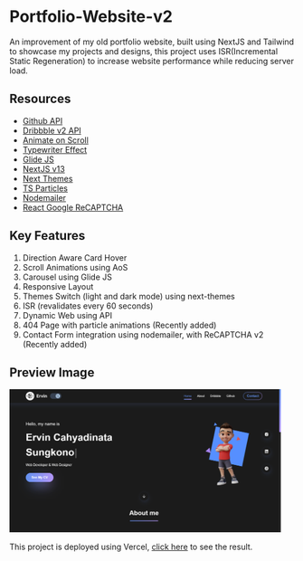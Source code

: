 # Portfolio-Website-v2
An improvement of my old portfolio website, built using NextJS and Tailwind to showcase my projects and designs, this project uses ISR(Incremental Static Regeneration) to increase website performance while reducing server load. 

## Resources
- [Github API](https://api.github.com)
- [Dribbble v2 API](https://developer.dribbble.com/v2/)
- [Animate on Scroll](https://www.npmjs.com/package/aos)
- [Typewriter Effect](https://www.npmjs.com/package/typewriter-effect)
- [Glide JS](https://glidejs.com/)
- [NextJS v13](https://nextjs.org/)
- [Next Themes](https://www.npmjs.com/package/next-themes)
- [TS Particles](https://www.npmjs.com/package/tsparticles)
- [Nodemailer](https://www.npmjs.com/package/nodemailer)
- [React Google ReCAPTCHA](https://www.npmjs.com/package/react-google-recaptcha)

## Key Features
1. Direction Aware Card Hover
2. Scroll Animations using AoS
3. Carousel using Glide JS
4. Responsive Layout
5. Themes Switch (light and dark mode) using next-themes
6. ISR (revalidates every 60 seconds)
7. Dynamic Web using API
8. 404 Page with particle animations (Recently added)
9. Contact Form integration using nodemailer, with ReCAPTCHA v2 (Recently added)

## Preview Image
<img src="https://raw.githubusercontent.com/ervin-sungkono/web-assets/master/images/Portfolio-Website-v2.png" width=480/>

This project is deployed using Vercel, [click here](https://ervin-sungkono.vercel.app) to see the result.
